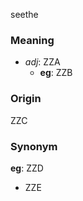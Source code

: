 seethe
### Meaning
+ _adj_: ZZA
    + __eg__: ZZB

### Origin

ZZC

### Synonym

__eg__: ZZD

+ ZZE


